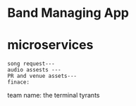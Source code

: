 # Band Managing App

# microservices
    song request---
    audio assests ---
    PR and venue assets---
    finace:
        



team name:
	the terminal tyrants
	